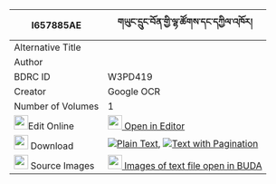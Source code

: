 |I657885AE|གཡུང་དྲུང་བོན་གྱི་ལྷ་ཚོགས་དང་དཀྱིལ་འཁོར། 
| --- | --- 
|Alternative Title |
|Author | 
|BDRC ID | W3PD419
|Creator | Google OCR
|Number of Volumes| 1
|<img width="25" src="https://img.icons8.com/color/25/000000/edit-property.png">Edit Online| [<img width="25" src="https://avatars.githubusercontent.com/u/45091458?s=200&v=4"> Open in Editor](http://editor.openpecha.org/I657885AE)
|<img width="25" src="https://img.icons8.com/fluent/48/000000/download-2.png"/>  Download | [![](https://img.icons8.com/color/20/000000/txt.png)Plain Text](https://github.com/Openpecha/I657885AE/releases/download/v2/yungdrung_bon_gyi_lhatsok_dang_plain_I657885AE.zip), [![](https://img.icons8.com/color/20/000000/txt.png)Text with Pagination](https://github.com/Openpecha/I657885AE/releases/download/v2/yungdrung_bon_gyi_lhatsok_dang_pages_I657885AE.zip)
|<img width="25" src="https://img.icons8.com/plasticine/100/000000/pictures-folder.png"/>  Source Images | [<img width="25" src="https://library.bdrc.io/icons/BUDA-small.svg"> Images of text file open in BUDA](https://library.bdrc.io/show/bdr:W3PD419)
